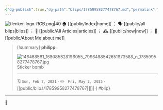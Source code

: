 ```yaml
---
{"dg-publish":true,"dg-path":"blips/17859958277478767.md","permalink":"/blips/17859958277478767/","title":"philipp on instagram @ 2021-02-07"}
---
```



<div class="transclusion internal-embed is-loaded"><div class="markdown-embed">




![flenker-logo-RGB.png|40](/img/user/attachments/flenker-logo-RGB.png)
🏠 [[public/Index\|home]]  ⋮ 🗣️ [[public/all-blips\|blips]] ⋮  📝 [[public/All Articles\|articles]]  ⋮ 🕰️ [[public/now\|now]] ⋮ 🪪 [[public/About Me\|about me]]


</div></div>


> [!summary] **philipp**:
>
> ![146468581_168085828196055_7996488542651673588_n_17859958277478767.jpg](/img/user/attachments/146468581_168085828196055_7996488542651673588_n_17859958277478767.jpg)
> Sticker bomb
> - - -
>
> 🗓️ <code>Sun, Feb 7, 2021</code>  · ✏️ <code> Fri, May 2, 2025</code>  · [[public/blips/17859958277478767\|🔗]]
{ #blip}


- - -

 👾
